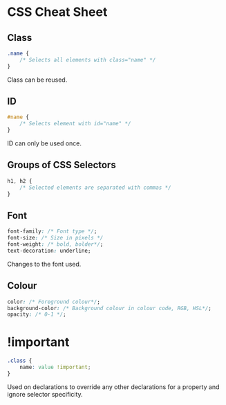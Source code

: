# CSS Cheat Sheet
## Class
```CSS
.name {
    /* Selects all elements with class="name" */
}
```
Class can be reused.

## ID
```CSS
#name {
    /* Selects element with id="name" */
}
```
ID can only be used once.

## Groups of CSS Selectors
```CSS
h1, h2 {
    /* Selected elements are separated with commas */
}
```

## Font
```CSS 
font-family: /* Font type */;
font-size: /* Size in pixels */
font-weight: /* bold, bolder*/;
text-decoration: underline;
```
Changes to the font used.

## Colour
```CSS
color: /* Foreground colour*/;
background-color: /* Background colour in colour code, RGB, HSL*/;
opacity: /* 0-1 */;
```

# !important
```css
.class {
    name: value !important;
}
```
Used on declarations to override any other declarations for a property and ignore selector specificity.

